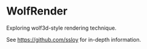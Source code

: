 # WolfRender
Exploring wolf3d-style rendering technique.

See https://github.com/ssloy for in-depth information.
